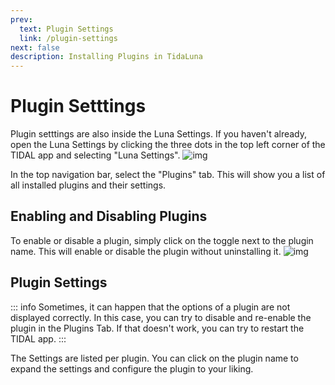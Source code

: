 ```yaml
---
prev:
  text: Plugin Settings
  link: /plugin-settings
next: false
description: Installing Plugins in TidaLuna
---
```


# Plugin Setttings

Plugin setttings are also inside the Luna Settings. If you haven't already, open the Luna Settings by clicking the three dots in the top left corner of the TIDAL app and selecting "Luna Settings".
![img](/assets/images/luna-settings.png)

In the top navigation bar, select the "Plugins" tab. This will show you a list of all installed plugins and their settings.

## Enabling and Disabling Plugins

To enable or disable a plugin, simply click on the toggle next to the plugin name. This will enable or disable the plugin without uninstalling it.
![img](/assets/images/enable-disable-plugins.png)

## Plugin Settings

::: info
Sometimes, it can happen that the options of a plugin are not displayed correctly. In this case, you can try to disable and re-enable the plugin in the Plugins Tab. If that doesn't work, you can try to restart the TIDAL app.
:::

The Settings are listed per plugin. You can click on the plugin name to expand the settings and configure the plugin to your liking.
